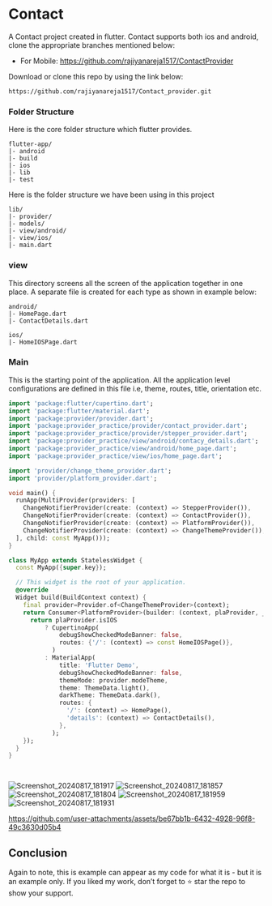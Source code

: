 # Contact

A Contact project created in flutter. Contact supports both ios and android, clone the appropriate branches mentioned below:

* For Mobile: https://github.com/rajiyanareja1517/ContactProvider

Download or clone this repo by using the link below:

```
https://github.com/rajiyanareja1517/Contact_provider.git
```


### Folder Structure
Here is the core folder structure which flutter provides.

```
flutter-app/
|- android
|- build
|- ios
|- lib
|- test
```

Here is the folder structure we have been using in this project

```
lib/
|- provider/
|- models/
|- view/android/
|- view/ios/
|- main.dart
```

### view

This directory screens all the screen of the application together in one place. A separate file is created for each type as shown in example below:

```
android/
|- HomePage.dart
|- ContactDetails.dart

ios/
|- HomeIOSPage.dart

```



### Main

This is the starting point of the application. All the application level configurations are defined in this file i.e, theme, routes, title, orientation etc.

```dart
import 'package:flutter/cupertino.dart';
import 'package:flutter/material.dart';
import 'package:provider/provider.dart';
import 'package:provider_practice/provider/contact_provider.dart';
import 'package:provider_practice/provider/stepper_provider.dart';
import 'package:provider_practice/view/android/contacy_details.dart';
import 'package:provider_practice/view/android/home_page.dart';
import 'package:provider_practice/view/ios/home_page.dart';

import 'provider/change_theme_provider.dart';
import 'provider/platform_provider.dart';

void main() {
  runApp(MultiProvider(providers: [
    ChangeNotifierProvider(create: (context) => StepperProvider()),
    ChangeNotifierProvider(create: (context) => ContactProvider()),
    ChangeNotifierProvider(create: (context) => PlatformProvider()),
    ChangeNotifierProvider(create: (context) => ChangeThemeProvider()),
  ], child: const MyApp()));
}

class MyApp extends StatelessWidget {
  const MyApp({super.key});

  // This widget is the root of your application.
  @override
  Widget build(BuildContext context) {
    final provider=Provider.of<ChangeThemeProvider>(context);
    return Consumer<PlatformProvider>(builder: (context, plaProvider, _) {
      return plaProvider.isIOS
          ? CupertinoApp(
              debugShowCheckedModeBanner: false,
              routes: {'/': (context) => const HomeIOSPage()},
            )
          : MaterialApp(
              title: 'Flutter Demo',
              debugShowCheckedModeBanner: false,
              themeMode: provider.modeTheme,
              theme: ThemeData.light(),
              darkTheme: ThemeData.dark(),
              routes: {
                '/': (context) => HomePage(),
                'details': (context) => ContactDetails(),
              },
            );
    });
  }
}

  
```

![Screenshot_20240817_181917](https://github.com/user-attachments/assets/a5f26adf-2333-4912-ac3c-045ea4d8bf2e)
![Screenshot_20240817_181857](https://github.com/user-attachments/assets/52c68225-67a1-44a8-b685-8c67e94ff3e3)
![Screenshot_20240817_181804](https://github.com/user-attachments/assets/b13b0d6d-7996-4fe2-b121-25baf5baccb3)
![Screenshot_20240817_181959](https://github.com/user-attachments/assets/ccfc408a-c39c-4596-b283-3817b2039779)
![Screenshot_20240817_181931](https://github.com/user-attachments/assets/4286d319-27d0-4544-b703-6dcdc64fc871)




https://github.com/user-attachments/assets/be67bb1b-6432-4928-96f8-49c3630d05b4



## Conclusion

Again to note, this is example can appear as my code for what it is - but it is an example only. If you liked my work, don’t forget to ⭐ star the repo to show your support.
